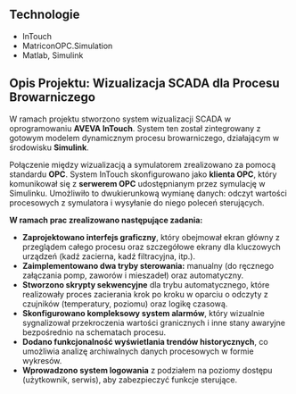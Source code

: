 
## Technologie
- InTouch
- MatriconOPC.Simulation
- Matlab, Simulink

## **Opis Projektu: Wizualizacja SCADA dla Procesu Browarniczego**

W ramach projektu stworzono system wizualizacji SCADA w oprogramowaniu **AVEVA InTouch**. System ten został zintegrowany z gotowym modelem dynamicznym procesu browarniczego, działającym w środowisku **Simulink**.

Połączenie między wizualizacją a symulatorem zrealizowano za pomocą standardu **OPC**. System InTouch skonfigurowano jako **klienta OPC**, który komunikował się z **serwerem OPC** udostępnianym przez symulację w Simulinku. Umożliwiło to dwukierunkową wymianę danych: odczyt wartości procesowych z symulatora i wysyłanie do niego poleceń sterujących.

**W ramach prac zrealizowano następujące zadania:**

*   **Zaprojektowano interfejs graficzny**, który obejmował ekran główny z przeglądem całego procesu oraz szczegółowe ekrany dla kluczowych urządzeń (kadź zacierna, kadź filtracyjna, itp.).
*   **Zaimplementowano dwa tryby sterowania:** manualny (do ręcznego załączania pomp, zaworów i mieszadeł) oraz automatyczny.
*   **Stworzono skrypty sekwencyjne** dla trybu automatycznego, które realizowały proces zacierania krok po kroku w oparciu o odczyty z czujników (temperatury, poziomu) oraz logikę czasową.
*   **Skonfigurowano kompleksowy system alarmów**, który wizualnie sygnalizował przekroczenia wartości granicznych i inne stany awaryjne bezpośrednio na schematach procesu.
*   **Dodano funkcjonalność wyświetlania trendów historycznych**, co umożliwia analizę archiwalnych danych procesowych w formie wykresów.
*   **Wprowadzono system logowania** z podziałem na poziomy dostępu (użytkownik, serwis), aby zabezpieczyć funkcje sterujące.
